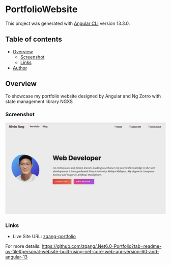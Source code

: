 # PortfolioWebsite

This project was generated with [Angular CLI](https://github.com/angular/angular-cli) version 13.3.0.

## Table of contents

- [Overview](#overview)
  - [Screenshot](#screenshot)
  - [Links](#links)
- [Author](#author)

## Overview

To showcase my portfolio website designed by Angular and Ng Zorro with state management library NGXS

### Screenshot

![](/screenshots/landing-page.png)

### Links

- Live Site URL: [zqang-portfolio](https://zqang-portfolio.netlify.app/)

For more details:
https://github.com/zqang/.Net6.0-Portfolio?tab=readme-ov-file#personal-website-built-using-net-core-web-api-version-60-and-angular-13
